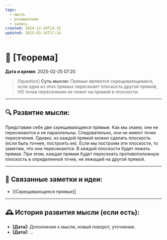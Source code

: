 ```yaml
---
tags:
  - мысль
  - размышление
  - запись
created: 2024-12-18T14:32
updated: 2025-03-14T17:14
---
```


# 💭  [Теорема]

**Дата и время:** 2025-02-25 07:20

> [!question] **Суть мысли:**
> Прямые являются скрещивающимися, если одна из этих прямых пересекает плоскость другой прямой, НО точка пересечения не лежит на прямой в плоскости.

---

## 🔍 Развитие мысли:

Представим себе две скрещивающиеся прямые. Как мы знаем, они не пересекаются и не параллельны. Следовательно, они не имеют точек пересечения. Однако, из каждой прямой можно сделать плоскость (если быть точнее, построить ее). Если мы построим эти плоскости, то заметим, что они пересекаются. В каждой плоскости будет лежать прямая. При этом, каждая прямая будет пересекать противоположную плоскость в определенной точке, не лежащей на другой прямой.

---

## 🔄 Связанные заметки и идеи:

- [[Скрещивающиеся прямые]]

---

## 🕰️ История развития мысли (если есть):

* **[Дата]:**  Дополнение к мысли, новый поворот, уточнение.
* **[Дата]:**  ...